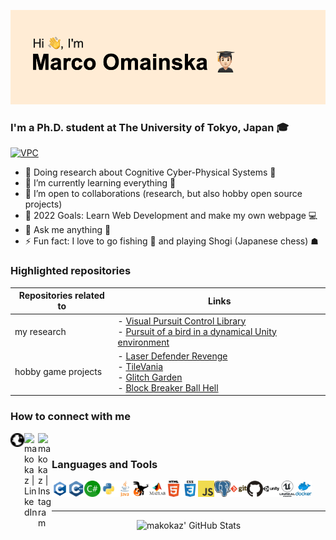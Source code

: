 <p align="center">
  <img alt="makokaz Banner" src="https://github.com/macoska/macoska/blob/main/img/header.png">
</p>

### I'm a Ph.D. student at The University of Tokyo, Japan 🎓

[![VPC](img/research_vpc.gif)][VPC]

- 🔭 Doing research about Cognitive Cyber-Physical Systems 🤖
- 🌱 I’m currently learning everything 🤣
- 👯 I’m open to collaborations (research, but also hobby open source projects)
- 🥅 2022 Goals: Learn Web Development and make my own webpage 💻
- 💬 Ask me anything 🙂
- ⚡ Fun fact: I love to go fishing 🎣 and playing Shogi (Japanese chess) ☗

### Highlighted repositories

| Repositories related to | Links |
| --- | --- |
| my research | - [Visual Pursuit Control Library](https://github.com/macoska/visual-pursuit-control) <br> - [Pursuit of a bird in a dynamical Unity environment](https://github.com/macoska/vpc-switched-motion)|
| hobby game projects | - [Laser Defender Revenge](https://github.com/macoska/laser-defender-revenge) <br> - [TileVania](https://github.com/macoska/tilevania) <br> - [Glitch Garden](https://github.com/macoska/glitch-garden) <br> - [Block Breaker Ball Hell](https://github.com/macoska/block-breaker-ball-hell) |

### How to connect with me

[<img align="left" alt="scl.ipc.i.u-tokyo.ac.jp" width="22px" src="https://raw.githubusercontent.com/iconic/open-iconic/master/svg/globe.svg" />][website]
[<img align="left" alt="makokaz | LinkedIn" width="22px" src="https://cdn.jsdelivr.net/npm/simple-icons@v3/icons/linkedin.svg" />][linkedin]
[<img align="left" alt="makokaz | Instagram" width="22px" src="https://cdn.jsdelivr.net/npm/simple-icons@v3/icons/instagram.svg" />][instagram]

<br>

### Languages and Tools

<!-- Icons from: https://github.com/topics -->
<img align="left" alt="C" width="26px" src="https://raw.githubusercontent.com/github/explore/f3e22f0dca2be955676bc70d6214b95b13354ee8/topics/c/c.png" />
<img align="left" alt="C++" width="26px" src="https://raw.githubusercontent.com/github/explore/180320cffc25f4ed1bbdfd33d4db3a66eeeeb358/topics/cpp/cpp.png" />
<img align="left" alt="C#" width="26px" src="https://raw.githubusercontent.com/github/explore/80688e429a7d4ef2fca1e82350fe8e3517d3494d/topics/csharp/csharp.png" />
<img align="left" alt="Python" width="26px" src="https://raw.githubusercontent.com/github/explore/80688e429a7d4ef2fca1e82350fe8e3517d3494d/topics/python/python.png" />
<img align="left" alt="Java" width="26px" src="https://raw.githubusercontent.com/github/explore/5b3600551e122a3277c2c5368af2ad5725ffa9a1/topics/java/java.png" />
<img align="left" alt="Perl" width="26px" src="https://raw.githubusercontent.com/github/explore/80688e429a7d4ef2fca1e82350fe8e3517d3494d/topics/perl/perl.png" />
<img align="left" alt="Matlab" width="26px" src="https://raw.githubusercontent.com/github/explore/80688e429a7d4ef2fca1e82350fe8e3517d3494d/topics/matlab/matlab.png" />
<img align="left" alt="HTML5" width="26px" src="https://raw.githubusercontent.com/github/explore/80688e429a7d4ef2fca1e82350fe8e3517d3494d/topics/html/html.png" />
<img align="left" alt="CSS3" width="26px" src="https://raw.githubusercontent.com/github/explore/80688e429a7d4ef2fca1e82350fe8e3517d3494d/topics/css/css.png" />
<img align="left" alt="JavaScript" width="26px" src="https://raw.githubusercontent.com/github/explore/80688e429a7d4ef2fca1e82350fe8e3517d3494d/topics/javascript/javascript.png" />
<img align="left" alt="PostgreSQL" width="26px" src="https://raw.githubusercontent.com/github/explore/80688e429a7d4ef2fca1e82350fe8e3517d3494d/topics/postgresql/postgresql.png" />
<img align="left" alt="Git" width="26px" src="https://raw.githubusercontent.com/github/explore/80688e429a7d4ef2fca1e82350fe8e3517d3494d/topics/git/git.png" />
<img align="left" alt="GitHub" width="26px" src="https://raw.githubusercontent.com/github/explore/89bdd9644f44d1b12180fd512b95574fe4c54617/topics/github-api/github-api.png" />
<img align="left" alt="Unity" width="26px" src="https://raw.githubusercontent.com/github/explore/80688e429a7d4ef2fca1e82350fe8e3517d3494d/topics/unity/unity.png" />
<img align="left" alt="Unreal" width="26px" src="https://raw.githubusercontent.com/github/explore/80688e429a7d4ef2fca1e82350fe8e3517d3494d/topics/unreal-engine/unreal-engine.png" />
<img align="left" alt="Docker" width="26px" src="https://raw.githubusercontent.com/github/explore/80688e429a7d4ef2fca1e82350fe8e3517d3494d/topics/docker/docker.png" />

<br>
<br>

---

<p align="center">
  <img alt="makokaz' GitHub Stats" src="https://github-readme-stats.vercel.app/api?username=macoska&hide=stars&show_icons=true&hide_border=true&theme=dracula">
</p>

[VPC]: https://github.com/macoska/vpc-switched-motion
[website]: https://www.scl.ipc.i.u-tokyo.ac.jp
[linkedin]: https://linkedin.com/in/marco-omainska
[instagram]: https://instagram.com/makokaz
